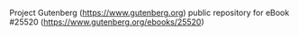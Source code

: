 Project Gutenberg (https://www.gutenberg.org) public repository for eBook #25520 (https://www.gutenberg.org/ebooks/25520)

